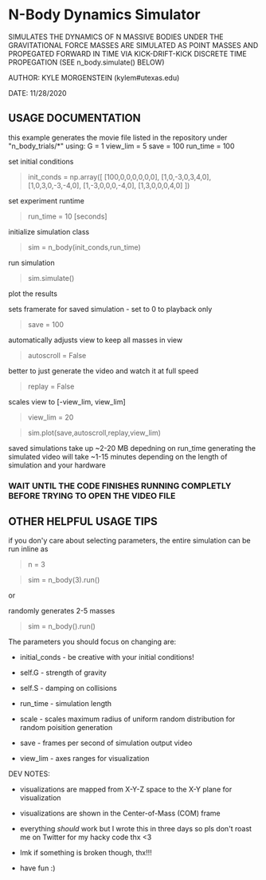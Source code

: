 # N-Body Dynamics Simulator
 
SIMULATES THE DYNAMICS OF N MASSIVE BODIES UNDER THE GRAVITATIONAL FORCE
MASSES ARE SIMULATED AS POINT MASSES AND PROPEGATED FORWARD IN TIME VIA
KICK-DRIFT-KICK DISCRETE TIME PROPEGATION (SEE n_body.simulate() BELOW)

AUTHOR: KYLE MORGENSTEIN (kylem#utexas.edu)

DATE: 11/28/2020

## USAGE DOCUMENTATION


this example generates the movie file listed in the repository under "n_body_trials/*"
using:
G = 1
view_lim = 5
save = 100
run_time = 100

set initial conditions

>init_conds = np.array([
	[100,0,0,0,0,0,0],
	[1,0,-3,0,3,4,0],
	[1,0,3,0,-3,-4,0],
	[1,-3,0,0,0,-4,0],
	[1,3,0,0,0,4,0]
	])

set experiment runtime
>run_time = 10 [seconds]

initialize simulation class

>sim = n_body(init_conds,run_time)

run simulation

>sim.simulate()

plot the results

sets framerate for saved simulation - set to 0 to playback only

>save = 100

automatically adjusts view to keep all masses in view

>autoscroll = False 

better to just generate the video and watch it at full speed

>replay = False

scales view to [-view_lim, view_lim]

>view_lim = 20

>sim.plot(save,autoscroll,replay,view_lim)

saved simulations take up ~2-20 MB depedning on run_time
generating the simulated video will take ~1-15 minutes 
depending on the length of simulation and your hardware

### WAIT UNTIL THE CODE FINISHES RUNNING COMPLETLY BEFORE TRYING TO OPEN THE VIDEO FILE

## OTHER HELPFUL USAGE TIPS

if you don'y care about selecting parameters, 
the entire simulation can be run inline as

>n = 3

>sim = n_body(3).run()

or 
	
randomly generates 2-5 masses

>sim = n_body().run()  

The parameters you should focus on changing are:

- initial_conds - be creative with your initial conditions!
	
- self.G - strength of gravity
	
- self.S - damping on collisions

- run_time - simulation length

- scale - scales maximum radius of uniform random distribution for random poisition generation

- save - frames per second of simulation output video

- view_lim - axes ranges for visualization

DEV NOTES:

- visualizations are mapped from X-Y-Z space to the X-Y plane for visualization

- visualizations are shown in the Center-of-Mass (COM) frame

- everything *should* work but I wrote this in three days so pls don't roast me on Twitter for my hacky code thx <3

- lmk if something is broken though, thx!!!

- have fun :)
